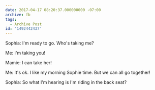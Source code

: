 ```yaml
---
date: 2017-04-17 08:20:37.000000000 -07:00
archive: fb
tags: 
  - Archive Post
id: '1492442437'
---
```


Sophia: I'm ready to go. Who's taking me?

Me: I'm taking you!

Mamie: I can take her!

Me: It's ok. I like my morning Sophie time. But we can all go together!

Sophia: So what I'm hearing is I'm riding in the back seat?
